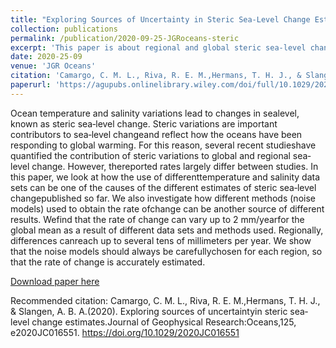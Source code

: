 ```yaml
---
title: "Exploring Sources of Uncertainty in Steric Sea-Level Change Estimates"
collection: publications
permalink: /publication/2020-09-25-JGRoceans-steric
excerpt: 'This paper is about regional and global steric sea-level change (temperature and salinity driven) from 1993-2017'
date: 2020-25-09
venue: 'JGR Oceans'
citation: 'Camargo, C. M. L., Riva, R. E. M.,Hermans, T. H. J., & Slangen, A. B. A.(2020). Exploring sources of uncertaintyin steric sea‐level change estimates.Journal of Geophysical Research:Oceans,125, e2020JC016551. https://doi.org/10.1029/2020JC016551'
paperurl: 'https://agupubs.onlinelibrary.wiley.com/doi/full/10.1029/2020JC016551'
---
```

Ocean temperature and salinity variations lead to changes in sealevel, known as steric sea‐level change. Steric variations are important contributors to sea‐level changeand reflect how the oceans have been responding to global warming. For this reason, several recent studieshave quantified the contribution of steric variations to global and regional sea‐level change. However, thereported rates largely differ between studies. In this paper, we look at how the use of differenttemperature and salinity data sets can be one of the causes of the different estimates of steric sea‐level changepublished so far. We also investigate how different methods (noise models) used to obtain the rate ofchange can be another source of different results. Wefind that the rate of change can vary up to 2 mm/yearfor the global mean as a result of different data sets and methods used. Regionally, differences canreach up to several tens of millimeters per year. We show that the noise models should always be carefullychosen for each region, so that the rate of change is accurately estimated.

[Download paper here](https://agupubs.onlinelibrary.wiley.com/doi/full/10.1029/2020JC016551)

Recommended citation: Camargo, C. M. L., Riva, R. E. M.,Hermans, T. H. J., & Slangen, A. B. A.(2020). Exploring sources of uncertaintyin steric sea‐level change estimates.Journal of Geophysical Research:Oceans,125, e2020JC016551. https://doi.org/10.1029/2020JC016551